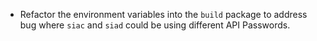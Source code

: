 - Refactor the environment variables into the `build` package to address bug
  where `siac` and `siad` could be using different API Passwords.